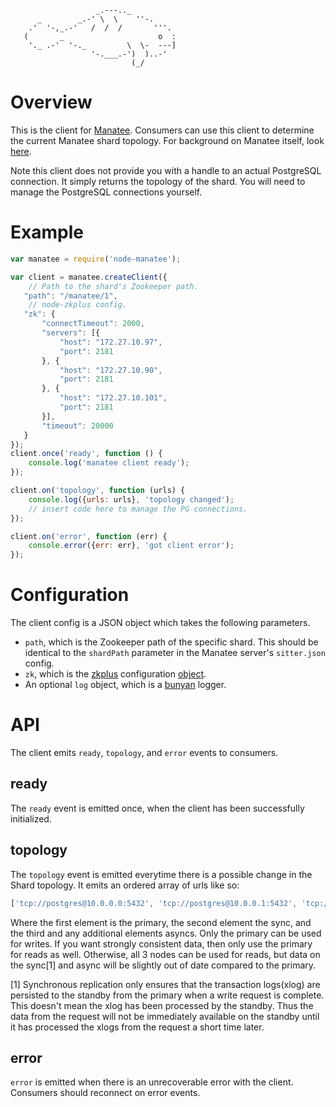 <!--
    This Source Code Form is subject to the terms of the Mozilla Public
    License, v. 2.0. If a copy of the MPL was not distributed with this
    file, You can obtain one at http://mozilla.org/MPL/2.0/.
-->

<!--
    Copyright (c) 2014, Joyent, Inc.
-->

                       _.---.._
          _        _.-' \  \    ''-.
        .'  '-,_.-'   /  /  /       '''.
       (       _                     o  :
        '._ .-'  '-._         \  \-  ---]
                      '-.___.-')  )..-'
                               (_/

# Overview
This is the client for [Manatee](http://www.seacow.io). Consumers can use this
client to determine the current Manatee shard topology. For background on
Manatee itself, look [here](http://www.seacow.io).

Note this client does not provide you with a handle to an actual PostgreSQL
connection. It simply returns the topology of the shard. You will need to
manage the PostgreSQL connections yourself.

# Example
```javascript
var manatee = require('node-manatee');

var client = manatee.createClient({
    // Path to the shard's Zookeeper path.
   "path": "/manatee/1",
    // node-zkplus config.
   "zk": {
       "connectTimeout": 2000,
       "servers": [{
           "host": "172.27.10.97",
           "port": 2181
       }, {
           "host": "172.27.10.90",
           "port": 2181
       }, {
           "host": "172.27.10.101",
           "port": 2181
       }],
       "timeout": 20000
   }
});
client.once('ready', function () {
    console.log('manatee client ready');
});

client.on('topology', function (urls) {
    console.log({urls: urls}, 'topology changed');
    // insert code here to manage the PG connections.
});

client.on('error', function (err) {
    console.error({err: err}, 'got client error');
});
```

# Configuration
The client config is a JSON object which takes the following parameters.

* `path`, which is the Zookeeper path of the specific shard. This should be
  identical to the `shardPath` parameter in the Manatee server's `sitter.json`
  config.
* `zk`, which is the [zkplus](http://mcavage.me/node-zkplus/)
  configuration [object](http://mcavage.me/node-zkplus/#zkpluscreateclientoptions).
* An optional `log` object, which is a
  [bunyan](https://github.com/trentm/node-bunyan) logger.

# API
The client emits `ready`, `topology`, and `error` events to consumers.

## ready
The `ready` event is emitted once, when the client has been successfully
initialized.

## topology
The `topology` event is emitted everytime there is a possible change in the
Shard topology. It emits an ordered array of urls like so:

```javascript
['tcp://postgres@10.0.0.0:5432', 'tcp://postgres@10.0.0.1:5432', 'tcp://postgres@10.0.0.2:5432']
```

Where the first element is the primary, the second element the sync, and the
third and any additional elements asyncs. Only the primary can be used for
writes. If you want strongly consistent data, then only use the primary for
reads as well. Otherwise, all 3 nodes can be used for reads, but data on the
sync[1] and async will be slightly out of date compared to the primary.

[1] Synchronous replication only ensures that the transaction logs(xlog) are
persisted to the standby from the primary when a write request is complete.
This doesn't mean the xlog has been processed by the standby. Thus the data
from the request will not be immediately available on the standby until it has
processed the xlogs from the request a short time later.

## error
`error` is emitted when there is an unrecoverable error with the client.
Consumers should reconnect on error events.
